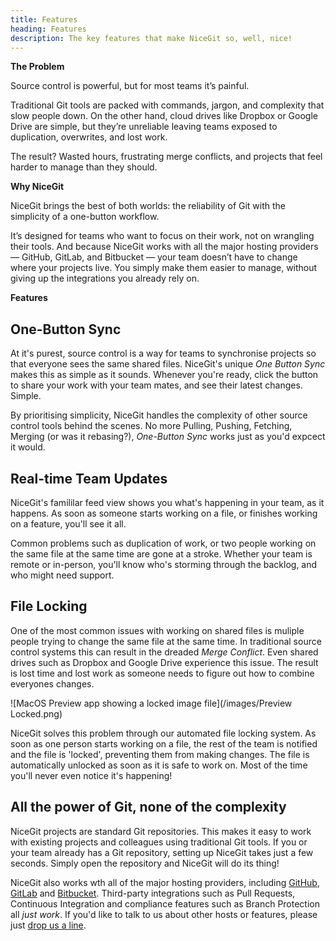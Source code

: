 ```yaml
---
title: Features
heading: Features
description: The key features that make NiceGit so, well, nice!
---
```

**The Problem**

Source control is powerful, but for most teams it’s painful.

Traditional Git tools are packed with commands, jargon, and complexity that slow people down. On the other hand, cloud drives like Dropbox or Google Drive are simple, but they’re unreliable leaving teams exposed to duplication, overwrites, and lost work.

The result? Wasted hours, frustrating merge conflicts, and projects that feel harder to manage than they should.

**Why NiceGit**

NiceGit brings the best of both worlds: the reliability of Git with the simplicity of a one-button workflow.

It’s designed for teams who want to focus on their work, not on wrangling their tools.
And because NiceGit works with all the major hosting providers — GitHub, GitLab, and Bitbucket — your team doesn’t have to change where your projects live. You simply make them easier to manage, without giving up the integrations you already rely on.

**Features**

## One-Button Sync

At it's purest, source control is a way for teams to synchronise projects so that everyone sees the same shared files. NiceGit's unique _One Button Sync_ makes this as simple as it sounds. Whenever you're ready, click the button to share your work with your team mates, and see their latest changes. Simple.

By prioritising simplicity, NiceGit handles the complexity of other source control tools behind the scenes. No more Pulling, Pushing, Fetching, Merging (or was it rebasing?), _One-Button Sync_ works just as you'd expcect it would.

## Real-time Team Updates

NiceGit's famililar feed view shows you what's happening in your team, as it happens. As soon as someone starts working on a file, or finishes working on a feature, you'll see it all.

Common problems such as duplication of work, or two people working on the same file at the same time are gone at a stroke. Whether your team is remote or in-person, you'll know who's storming through the backlog, and who might need support.

## File Locking

One of the most common issues with working on shared files is muliple people trying to change the same file at the same time. In traditional source control systems this can result in the dreaded _Merge Conflict_. Even shared drives such as Dropbox and Google Drive experience this issue. The result is lost time and lost work as someone needs to figure out how to combine everyones changes.

![MacOS Preview app showing a locked image file](/images/Preview Locked.png)

NiceGit solves this problem through our automated file locking system. As soon as one person starts working on a file, the rest of the team is notified and the file is 'locked', preventing them from making changes. The file is automatically unlocked as soon as it is safe to work on. Most of the time you'll never even notice it's happening!

## All the power of Git, none of the complexity

NiceGit projects are standard Git repositories. This makes it easy to work with existing projects and colleagues using traditional Git tools. If you or your team already has a Git repository, setting up NiceGit takes just a few seconds. Simply open the repository and NiceGit will do its thing!

NiceGit also works wth all of the major hosting providers, including [GitHub](https://github.com), [GitLab](https://gitlab.com) and [Bitbucket](https://bitbucket.org). Third-party integrations such as Pull Requests, Continuous Integration and compliance features such as Branch Protection all _just work_. If you'd like to talk to us about other hosts or features, please just [drop us a line](/contact).
